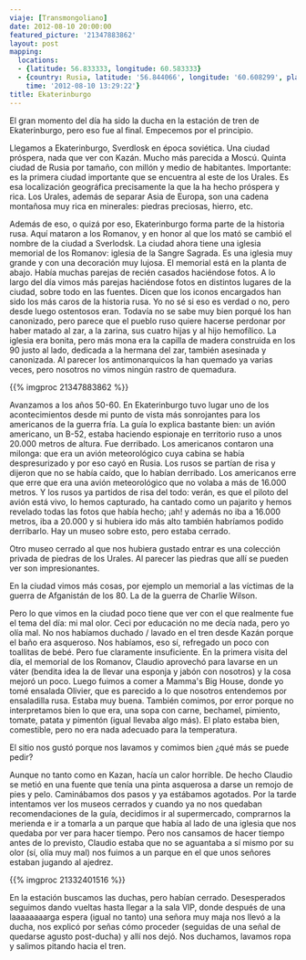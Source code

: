 ```yaml
---
viaje: [Transmongoliano]
date: 2012-08-10 20:00:00
featured_picture: '21347883862'
layout: post
mapping:
  locations:
  - {latitude: 56.833333, longitude: 60.583333}
  - {country: Rusia, latitude: '56.844066', longitude: '60.608299', place: Ekaterinburgo,
    time: '2012-08-10 13:29:22'}
title: Ekaterinburgo
---
```

El gran momento del día ha sido la ducha en la estación de tren de Ekaterinburgo, pero eso fue al final. Empecemos por el principio.

Llegamos a Ekaterinburgo, Sverdlosk en época soviética. Una ciudad próspera, nada que ver con Kazán. Mucho más parecida a Moscú. Quinta ciudad de Rusia por tamaño, con millón y medio de habitantes. Importante: es la primera ciudad importante que se encuentra al este de los Urales. Es esa localización geográfica precisamente la que la ha hecho próspera y rica. Los Urales, además de separar Asia de Europa, son una cadena montañosa muy rica en minerales: piedras preciosas, hierro, etc.

Además de eso, o quizá por eso, Ekaterinburgo forma parte de la historia rusa. Aquí mataron a los Romanov, y en honor al que los mató se cambió el nombre de la ciudad a Sverlodsk. La ciudad ahora tiene una iglesia memorial de los Romanov: iglesia de la Sangre Sagrada. Es una iglesia muy grande y con una decoración muy lujosa. El memorial está en la planta de abajo. Había muchas parejas de recién casados haciéndose fotos. A lo largo del día vimos más parejas haciéndose fotos en distintos lugares de la ciudad, sobre todo en las fuentes. Dicen que los iconos encargados han sido los más caros de la historia rusa. Yo no sé si eso es verdad o no, pero desde luego ostentosos eran. Todavía no se sabe muy bien porqué los han canonizado, pero parece que el pueblo ruso quiere hacerse perdonar por haber matado al zar, a la zarina, sus cuatro hijas y al hijo hemofílico. La iglesia era bonita, pero más mona era la capilla de madera construida en los 90 justo al lado, dedicada a la hermana del zar, también asesinada y canonizada. Al parecer los antimonarquicos la han quemado ya varias veces, pero nosotros no vimos ningún rastro de quemadura.

{{% imgproc 21347883862 %}}

Avanzamos a los años 50-60. En Ekaterinburgo tuvo lugar uno de los acontecimientos desde mi punto de vista más sonrojantes para los americanos de la guerra fría. La guía lo explica bastante bien: un avión americano, un B-52, estaba haciendo espionaje en territorio ruso a unos 20.000 metros de altura. Fue derribado. Los americanos contaron una milonga: que era un avión meteorológico cuya cabina se había despresurizado y por eso cayó en Rusia. Los rusos se partían de risa y dijeron que no se había caído, que lo habían derribado. Los americanos erre que erre que era una avión meteorológico que no volaba a más de 16.000 metros. Y los rusos ya partidos de risa del todo: verán, es que el piloto del avión está vivo, lo hemos capturado, ha cantado como un pajarito y hemos revelado todas las fotos que había hecho; ¡ah! y además no iba a 16.000 metros, iba a 20.000 y si hubiera ido más alto también habríamos podido derribarlo. Hay un museo sobre esto, pero estaba cerrado.

Otro museo cerrado al que nos hubiera gustado entrar es una colección privada de piedras de los Urales. Al parecer las piedras que allí se pueden ver son impresionantes.

En la ciudad vimos más cosas, por ejemplo un memorial a las víctimas de la guerra de Afganistán de los 80. La de la guerra de Charlie Wilson.

Pero lo que vimos en la ciudad poco tiene que ver con el que realmente fue el tema del día: mi mal olor. Ceci por educación no me decía nada, pero yo olía mal. No nos habíamos duchado / lavado en el tren desde Kazán porque el baño era asqueroso. Nos habíamos, eso sí, refregado un poco con toallitas de bebé. Pero fue claramente insuficiente. En la primera visita del día, el memorial de los Romanov, Claudio aprovechó para lavarse en un váter (bendita idea la de llevar una esponja y jabón con nosotros) y la cosa mejoró un poco. Luego fuimos a comer a Mamma's Big House, donde yo tomé ensalada Olivier, que es parecido a lo que nosotros entendemos por ensaladilla rusa. Estaba muy buena. También comimos, por error porque no interpretamos bien lo que era, una sopa con carne, bechamel, pimiento, tomate, patata y pimentón (igual llevaba algo más). El plato estaba bien, comestible, pero no era nada adecuado para la temperatura.

El sitio nos gustó porque nos lavamos y comimos bien ¿qué más se puede pedir?

Aunque no tanto como en Kazan, hacía un calor horrible. De hecho Claudio se metió en una fuente que tenía una pinta asquerosa a darse un remojo de pies y pelo. Caminábamos dos pasos y ya estábamos agotados. Por la tarde intentamos ver los museos cerrados y cuando ya no nos quedaban recomendaciones de la guía, decidimos ir al supermercado, comprarnos la merienda e ir a tomarla a un parque que había al lado de una iglesia que nos quedaba por ver para hacer tiempo. Pero nos cansamos de hacer tiempo antes de lo previsto, Claudio estaba que no se aguantaba a sí mismo por su olor (sí, olía muy mal) nos fuimos a un parque en el que unos señores estaban jugando al ajedrez.

{{% imgproc 21332401516 %}}

En la estación buscamos las duchas, pero habían cerrado. Desesperados seguimos dando vueltas hasta llegar a la sala VIP, donde después de una laaaaaaaarga espera (igual no tanto) una señora muy maja nos llevó a la ducha, nos explicó por señas cómo proceder (seguidas de una señal de quedarse agusto post-ducha) y allí nos dejó. Nos duchamos, lavamos ropa y salimos pitando hacia el tren.
